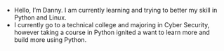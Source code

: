 - Hello, I’m Danny. I am currently learning and trying to better my skill in Python and Linux. 
- I currently go to a technical college and majoring in Cyber Security, however taking a course in Python ignited a want to learn more and build more using Python.
